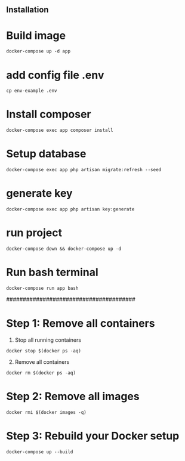 ## Installation

# Build image

```
docker-compose up -d app
```

# add config file .env

```
cp env-example .env
```

# Install composer

```
docker-compose exec app composer install

```

# Setup database

```
docker-compose exec app php artisan migrate:refresh --seed
```

# generate key

```
docker-compose exec app php artisan key:generate
```

# run project

```
docker-compose down && docker-compose up -d
```

# Run bash terminal

```
docker-compose run app bash
```

#######################################

# Step 1: Remove all containers

1. Stop all running containers

```
docker stop $(docker ps -aq)
```

2. Remove all containers

```
docker rm $(docker ps -aq)
```

# Step 2: Remove all images

```
docker rmi $(docker images -q)
```

# Step 3: Rebuild your Docker setup

```
docker-compose up --build
```

